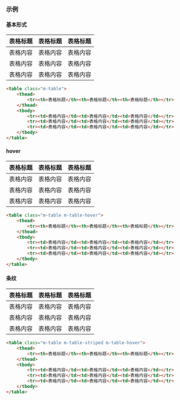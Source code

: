 ### 示例
#### 基本形式

<div class="m-example">
<table class="m-table">
    <thead>
        <tr><th>表格标题</th><th>表格标题</th><th>表格标题</th></tr>
    </thead>
    <tbody>
        <tr><td>表格内容</td><td>表格内容</td><td>表格内容</td></tr>
        <tr><td>表格内容</td><td>表格内容</td><td>表格内容</td></tr>
        <tr><td>表格内容</td><td>表格内容</td><td>表格内容</td></tr>
    </tbody>
</table>
</div>

```html
<table class="m-table">
    <thead>
        <tr><th>表格标题</th><th>表格标题</th><th>表格标题</th></tr>
    </thead>
    <tbody>
        <tr><td>表格内容</td><td>表格内容</td><td>表格内容</td></tr>
        <tr><td>表格内容</td><td>表格内容</td><td>表格内容</td></tr>
        <tr><td>表格内容</td><td>表格内容</td><td>表格内容</td></tr>
    </tbody>
</table>
```

#### hover

<div class="m-example">
<table class="m-table m-table-hover">
    <thead>
        <tr><th>表格标题</th><th>表格标题</th><th>表格标题</th></tr>
    </thead>
    <tbody>
        <tr><td>表格内容</td><td>表格内容</td><td>表格内容</td></tr>
        <tr><td>表格内容</td><td>表格内容</td><td>表格内容</td></tr>
        <tr><td>表格内容</td><td>表格内容</td><td>表格内容</td></tr>
    </tbody>
</table>
</div>

```html
<table class="m-table m-table-hover">
    <thead>
        <tr><th>表格标题</th><th>表格标题</th><th>表格标题</th></tr>
    </thead>
    <tbody>
        <tr><td>表格内容</td><td>表格内容</td><td>表格内容</td></tr>
        <tr><td>表格内容</td><td>表格内容</td><td>表格内容</td></tr>
        <tr><td>表格内容</td><td>表格内容</td><td>表格内容</td></tr>
    </tbody>
</table>
```

#### 条纹

<div class="m-example">
<table class="m-table m-table-striped m-table-hover">
    <thead>
        <tr><th>表格标题</th><th>表格标题</th><th>表格标题</th></tr>
    </thead>
    <tbody>
        <tr><td>表格内容</td><td>表格内容</td><td>表格内容</td></tr>
        <tr><td>表格内容</td><td>表格内容</td><td>表格内容</td></tr>
        <tr><td>表格内容</td><td>表格内容</td><td>表格内容</td></tr>
    </tbody>
</table>
</div>

```html
<table class="m-table m-table-striped m-table-hover">
    <thead>
        <tr><th>表格标题</th><th>表格标题</th><th>表格标题</th></tr>
    </thead>
    <tbody>
        <tr><td>表格内容</td><td>表格内容</td><td>表格内容</td></tr>
        <tr><td>表格内容</td><td>表格内容</td><td>表格内容</td></tr>
        <tr><td>表格内容</td><td>表格内容</td><td>表格内容</td></tr>
    </tbody>
</table>
```
